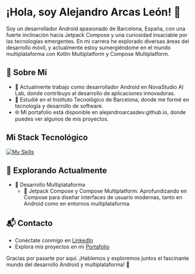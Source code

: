 # ¡Hola, soy Alejandro Arcas León! 👋

Soy un desarrollador Android apasionado de Barcelona, España, con una fuerte inclinación hacia Jetpack Compose y una curiosidad insaciable por las tecnologías emergentes. En mi carrera he explorado diversas áreas del desarrollo móvil, y actualmente estoy sumergiéndome en el mundo multiplataforma con Kotlin Multiplatform y Compose Multiplatform.

## 🚀 Sobre Mí

- 🔭 Actualmente trabajo como desarrollador Android en NovaStudio AI Lab, donde contribuyo al desarrollo de aplicaciones innovadoras.
- 🏫 Estudié en el Instituto Tecnológico de Barcelona, donde me formé en tecnología y desarrollo de software.
- 🌐 Mi portafolio está disponible en alejandroarcasdev.github.io, donde puedes ver algunos de mis proyectos.

## Mi Stack Tecnológico

[![My Skills](https://skillicons.dev/icons?i=kotlin,ktor,androidstudio,flutter,dart,docker,postgres,mongodb,git,vscode,figma)](https://skillicons.dev)

## 🌱 Explorando Actualmente

- 🚀 Desarrollo Multiplataforma
  - 🎨 Jetpack Compose y Compose Multiplatform: Aprofundizando en Compose para diseñar interfaces de usuario modernas, tanto en Android como en entornos multiplataforma.

## 📬 Contacto

- Conéctate conmigo en [LinkedIn](https://www.linkedin.com/in/alejandro-arcas-leon-58923523a/)
- Explora mis proyectos en mi [Portafolio](https://alejandroarcasdev.github.io)

Gracias por pasarte por aquí. ¡Hablemos y exploremos juntos el fascinante mundo del desarrollo Android y multiplataforma! 🚀
